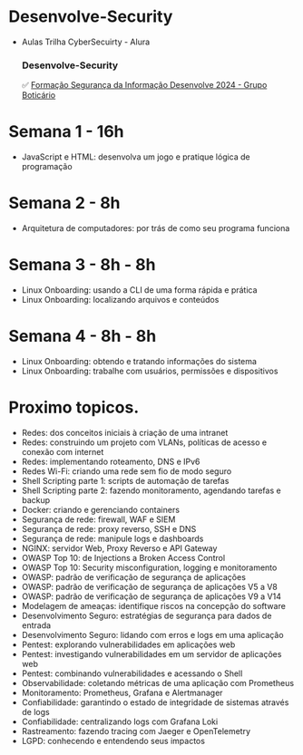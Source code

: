 # Desenvolve-Security
- Aulas Trilha CyberSecuirty - Alura

  <h3> Desenvolve-Security</h3>  </p>
     ✅ <a href=https://docs.google.com/document/d/e/2PACX-1vSfEyXSOcMsmu2gyci3YCSHpCDNoeufjtWklvDZ3cmbdQEUOL8C8sNXqoAB7nWXzmORKJ7ma-JK646w/pub/> Formação Segurança da Informação Desenvolve 2024 - Grupo Boticário </a>  </p>
        </li>
      </p>

 # Semana 1 - 16h
- JavaScript e HTML: desenvolva um jogo e pratique lógica de programação
 # Semana 2 - 8h
- Arquitetura de computadores: por trás de como seu programa funciona
 # Semana 3 - 8h - 8h
- Linux Onboarding: usando a CLI de uma forma rápida e prática
- Linux Onboarding: localizando arquivos e conteúdos
 # Semana 4 - 8h - 8h
- Linux Onboarding: obtendo e tratando informações do sistema
- Linux Onboarding: trabalhe com usuários, permissões e dispositivos

 # Proximo topicos.
 - Redes: dos conceitos iniciais à criação de uma intranet
 - Redes: construindo um projeto com VLANs, políticas de acesso e conexão com internet
 - Redes: implementando roteamento, DNS e IPv6
 - Redes Wi-Fi: criando uma rede sem fio de modo seguro
 - Shell Scripting parte 1: scripts de automação de tarefas
 - Shell Scripting parte 2: fazendo monitoramento, agendando tarefas e backup
 - Docker: criando e gerenciando containers
 - Segurança de rede: firewall, WAF e SIEM
 - Segurança de rede: proxy reverso, SSH e DNS
 - Segurança de rede: manipule logs e dashboards
 - NGINX: servidor Web, Proxy Reverso e API Gateway
 - OWASP Top 10: de Injections a Broken Access Control
 - OWASP Top 10: Security misconfiguration, logging e monitoramento
 - OWASP: padrão de verificação de segurança de aplicações
 - OWASP: padrão de verificação de segurança de aplicações V5 a V8
 - OWASP: padrão de verificação de segurança de aplicações V9 a V14
 - Modelagem de ameaças: identifique riscos na concepção do software
 - Desenvolvimento Seguro: estratégias de segurança para dados de entrada
 - Desenvolvimento Seguro: lidando com erros e logs em uma aplicação
 - Pentest: explorando vulnerabilidades em aplicações web
 - Pentest: investigando vulnerabilidades em um servidor de aplicações web
 - Pentest: combinando vulnerabilidades e acessando o Shell
 - Observabilidade: coletando métricas de uma aplicação com Prometheus
 - Monitoramento: Prometheus, Grafana e Alertmanager
 - Confiabilidade: garantindo o estado de integridade de sistemas através de logs
 - Confiabilidade: centralizando logs com Grafana Loki
 - Rastreamento: fazendo tracing com Jaeger e OpenTelemetry
 - LGPD: conhecendo e entendendo seus impactos
 
